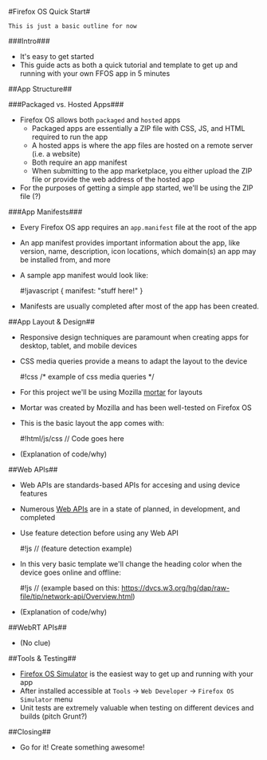 #Firefox OS Quick Start#

``This is just a basic outline for now``

###Intro###
*  It's easy to get started
*  This guide acts as both a quick tutorial and template to get up and running with your own FFOS app in 5 minutes




##App Structure##

###Packaged vs. Hosted Apps###
*  Firefox OS allows both ``packaged`` and ``hosted`` apps
	*  Packaged apps are essentially a ZIP file with CSS, JS, and HTML required to run the app
	*  A hosted apps is where the app files are hosted on a remote server (i.e. a website)
	*  Both require an app manifest
	*  When submitting to the app marketplace, you either upload the ZIP file or provide the web address of the hosted app
* For the purposes of getting a simple app started, we'll be using the ZIP file (?)

###App Manifests###
*  Every Firefox OS app requires an `app.manifest` file at the root of the app
*  An app manifest provides important information about the app, like version, name, description, icon locations, which domain(s) an app may be installed from, and more
*  A sample app manifest would look like:

	#!javascript
	{
		manifest: "stuff here!"
	}

*  Manifests are usually completed after most of the app has been created.




##App Layout & Design##

*  Responsive design techniques are paramount when creating apps for desktop, tablet, and mobile devices
*  CSS media queries provide a means to adapt the layout to the device

	#!css
	/* example of css media queries */

*  For this project we'll be using Mozilla [mortar](https://github.com/mozilla/mortar) for layouts
*  Mortar was created by Mozilla and has been well-tested on Firefox OS

* This is the basic layout the app comes with:

	#!html/js/css
	// Code goes here

* (Explanation of code/why)




##Web APIs##
*  Web APIs are standards-based APIs for accesing and using device features 
*  Numerous [Web APIs](https://wiki.mozilla.org/WebAPI) are in a state of planned, in development, and completed
*  Use feature detection before using any Web API

	#!js
	// (feature detection example)

*  In this very basic template we'll change the heading color when the device goes online and offline:

	#!js 
	// (example based on this:  https://dvcs.w3.org/hg/dap/raw-file/tip/network-api/Overview.html)

* (Explanation of code/why)




##WebRT APIs##
*  (No clue)




##Tools & Testing##
*  [Firefox OS Simulator](https://addons.mozilla.org/en-us/firefox/addon/firefox-os-simulator/) is the easiest way to get up and running with your app
*  After installed accessible at `Tools` -> `Web Developer` -> `Firefox OS Simulator` menu
*  Unit tests are extremely valuable when testing on different devices and builds (pitch Grunt?)




##Closing##
*  Go for it!  Create something awesome!
